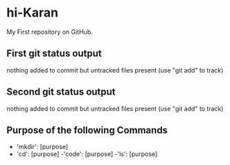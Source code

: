 # hi-Karan
My First repository on GitHub.
## First git status output
nothing added to commit but untracked files present (use "git add" to track)
## Second git status output
nothing added to commit but untracked files present (use "git add" to track)
## Purpose of the following Commands
- 'mkdir': [purpose]
- 'cd': [purpose]
-'code': [purpose]
-'ls': [purpose]
